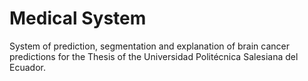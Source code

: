 # Medical System

System of prediction, segmentation and explanation of brain cancer predictions for the Thesis of the Universidad Politécnica Salesiana del Ecuador.